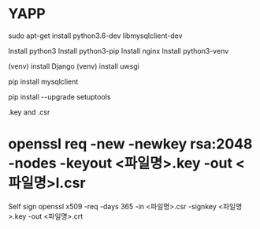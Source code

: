 # YAPP

sudo apt-get install python3.6-dev libmysqlclient-dev

Install python3
Install python3-pip
Install nginx
Install python3-venv

(venv) install Django
(venv) install uwsgi

pip install mysqlclient 

 pip install --upgrade setuptools


.key and .csr
# openssl req -new -newkey rsa:2048 -nodes -keyout <파일명>.key -out <파일명>l.csr

Self sign
openssl x509 -req -days 365 -in <파일명>.csr -signkey <파일명>.key -out <파일명>.crt

